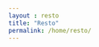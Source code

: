 ```yaml
---
layout : resto
title: "Resto"
permalink: /home/resto/
---
```


<dl>
    <div class="container">
        <section class="sidebar">
            <div class="loader"></div>
        </section>
    </div>
</dl>